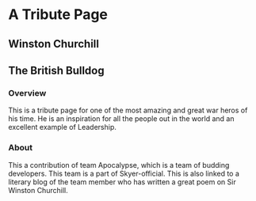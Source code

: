 # A Tribute Page

## Winston Churchill
## The British Bulldog

### Overview
This is a tribute page for one of the most amazing and great war heros of his time. He is an inspiration for all  the people out in the world and an excellent example of Leadership.

### About
This a contribution of team Apocalypse, which is a team of budding developers. This team is a part of Skyer-official. This is also linked to a literary blog of the team member who has written a great poem on Sir Winston Churchill. 